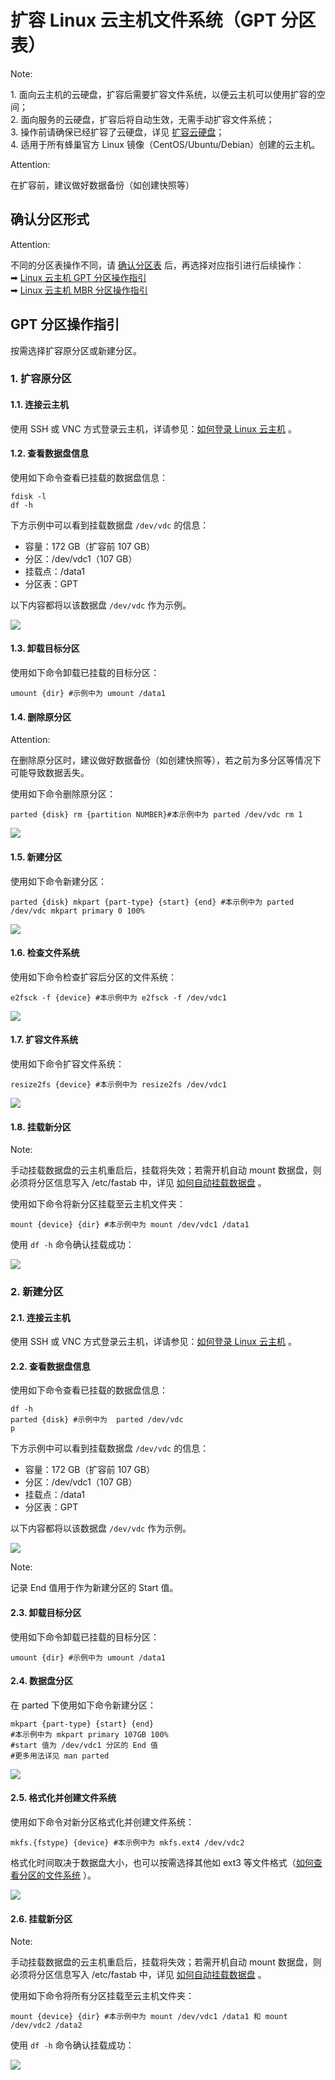 # 扩容 Linux 云主机文件系统（GPT 分区表）

<span>Note:</span><div class="alertContent">1. 面向云主机的云硬盘，扩容后需要扩容文件系统，以便云主机可以使用扩容的空间；<br>2. 面向服务的云硬盘，扩容后将自动生效，无需手动扩容文件系统；<br>3. 操作前请确保已经扩容了云硬盘，详见 [扩容云硬盘](http://support.c.163.com/md.html#!平台服务/云硬盘/使用指南/扩容云硬盘.md)；<br>4. 适用于所有蜂巢官方 Linux 镜像（CentOS/Ubuntu/Debian）创建的云主机。</div>

<span>Attention:</span><div class="alertContent">在扩容前，建议做好数据备份（如创建快照等）</div>

## 确认分区形式

<span>Attention:</span><div class="alertContent">不同的分区表操作不同，请 [确认分区表](http://support.c.163.com/md.html#!平台服务/云硬盘/运维指南/Linux云主机/Linux云主机查看数据盘分区信息.md) 后，再选择对应指引进行后续操作：<br>➡ [Linux 云主机 GPT 分区操作指引](http://support.c.163.com/md.html#!平台服务/云硬盘/使用指南/扩容文件系统/扩容Linux云主机文件系统-GPT.md)<br>➡ [Linux 云主机 MBR 分区操作指引](http://support.c.163.com/md.html#!平台服务/云硬盘/使用指南/扩容文件系统/扩容Linux云主机文件系统-MBR.md)</div>

## GPT 分区操作指引

按需选择扩容原分区或新建分区。

### 1. 扩容原分区

#### 1.1. 连接云主机

使用 SSH 或 VNC 方式登录云主机，详请参见：[如何登录 Linux 云主机](http://support.c.163.com/md.html#!计算服务/云主机/使用指南/linux主机登录方法.md) 。

#### 1.2. 查看数据盘信息

使用如下命令查看已挂载的数据盘信息：

	fdisk -l
	df -h

下方示例中可以看到挂载数据盘 `/dev/vdc` 的信息：
* 容量：172 GB（扩容前 107 GB）
* 分区：/dev/vdc1（107 GB）
* 挂载点：/data1
* 分区表：GPT

以下内容都将以该数据盘 `/dev/vdc` 作为示例。

![](../../image/扩容文件系统-linux-gpt-确认数据盘信息.png)

#### 1.3. 卸载目标分区

使用如下命令卸载已挂载的目标分区：

	umount {dir} #示例中为 umount /data1

#### 1.4. 删除原分区

<span>Attention:</span><div class="alertContent">在删除原分区时，建议做好数据备份（如创建快照等），若之前为多分区等情况下可能导致数据丢失。</div>

使用如下命令删除原分区：

	parted {disk} rm {partition NUMBER}#本示例中为 parted /dev/vdc rm 1

![](../../image/扩容文件系统-linux-gpt-删除分区.png)

#### 1.5. 新建分区

使用如下命令新建分区：

	parted {disk} mkpart {part-type} {start} {end} #本示例中为 parted /dev/vdc mkpart primary 0 100%
	
![](../../image/扩容文件系统-linux-gpt-新建全部分区.png)

#### 1.6. 检查文件系统

使用如下命令检查扩容后分区的文件系统：

	e2fsck -f {device} #本示例中为 e2fsck -f /dev/vdc1

![](../../image/扩容文件系统-linux-e2fsck.png)

#### 1.7. 扩容文件系统

使用如下命令扩容文件系统：

	resize2fs {device} #本示例中为 resize2fs /dev/vdc1

![](../../image/扩容文件系统-linux-resize2fs.png)

#### 1.8. 挂载新分区

<span>Note:</span><div class="alertContent">手动挂载数据盘的云主机重启后，挂载将失效；若需开机自动 mount 数据盘，则必须将分区信息写入 /etc/fastab 中，详见 [如何自动挂载数据盘](http://support.c.163.com/md.html#!平台服务/云硬盘/运维指南/Linux云主机/Linux云主机自动挂载数据盘.md) 。</div>

使用如下命令将新分区挂载至云主机文件夹：

	mount {device} {dir} #本示例中为 mount /dev/vdc1 /data1

使用 `df -h` 命令确认挂载成功：

![](../../image/扩容文件系统-linux-mount新分区.png)


### 2. 新建分区

#### 2.1. 连接云主机

使用 SSH 或 VNC 方式登录云主机，详请参见：[如何登录 Linux 云主机](http://support.c.163.com/md.html#!计算服务/云主机/使用指南/linux主机登录方法.md) 。


#### 2.2. 查看数据盘信息

使用如下命令查看已挂载的数据盘信息：

	df -h
	parted {disk} #示例中为  parted /dev/vdc
	p

下方示例中可以看到挂载数据盘 `/dev/vdc` 的信息：
* 容量：172 GB（扩容前 107 GB）
* 分区：/dev/vdc1（107 GB）
* 挂载点：/data1
* 分区表：GPT

以下内容都将以该数据盘 `/dev/vdc` 作为示例。

![](../../image/扩容文件系统-linux-gpt-确认数据盘信息.png)

<span>Note:</span><div class="alertContent">记录 End 值用于作为新建分区的 Start 值。</div>
#### 2.3. 卸载目标分区

使用如下命令卸载已挂载的目标分区：

	umount {dir} #示例中为 umount /data1

#### 2.4. 数据盘分区

在 parted 下使用如下命令新建分区：

	mkpart {part-type} {start} {end} 
	#本示例中为 mkpart primary 107GB 100%
	#start 值为 /dev/vdc1 分区的 End 值
	#更多用法详见 man parted
	
![](../../image/扩容文件系统-linux-gpt-新建分区.png)

#### 2.5. 格式化并创建文件系统

使用如下命令对新分区格式化并创建文件系统：

	mkfs.{fstype} {device} #本示例中为 mkfs.ext4 /dev/vdc2

格式化时间取决于数据盘大小，也可以按需选择其他如 ext3 等文件格式（[如何查看分区的文件系统](http://support.c.163.com/md.html#!平台服务/云硬盘/运维指南/Linux云主机/Linux云主机查看分区文件系统.md) ）。

![](../../image/扩容文件系统-linux-gpt-2分区格式化.png)

#### 2.6. 挂载新分区

<span>Note:</span><div class="alertContent">手动挂载数据盘的云主机重启后，挂载将失效；若需开机自动 mount 数据盘，则必须将分区信息写入 /etc/fastab 中，详见 [如何自动挂载数据盘](http://support.c.163.com/md.html#!平台服务/云硬盘/运维指南/Linux云主机/Linux云主机自动挂载数据盘.md) 。</div>

使用如下命令将所有分区挂载至云主机文件夹：

	mount {device} {dir} #本示例中为 mount /dev/vdc1 /data1 和 mount /dev/vdc2 /data2

使用 `df -h` 命令确认挂载成功：

![](../../image/扩容文件系统-linux-mount全部分区.png)









